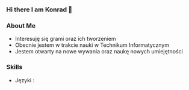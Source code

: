 ### Hi there I am Konrad 👋
### About Me 
<ul>
  <li>Interesuję się grami oraz ich tworzeniem</li>
  <li>Obecnie jestem w trakcie nauki w Technikum Informatycznym</li>
  <li>Jestem otwarty na nowe wywania oraz naukę nowych umiejętności</li>
</ul>

### Skills 
<ul>
  <li>
  Języki :
  
  </li>
</ul>

<!--
**reksio6666/reksio6666** is a ✨ _special_ ✨ repository because its `README.md` (this file) appears on your GitHub profile.



-->

